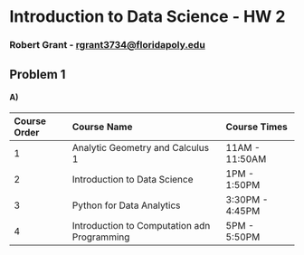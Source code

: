 # Introduction to Data Science - HW 2
### Robert Grant - rgrant3734@floridapoly.edu
## Problem 1
#### A)
| Course Order | Course Name | Course Times |
|:-------------|:------------|:-------------|
| 1 | Analytic Geometry and Calculus 1 | 11AM - 11:50AM |
| 2 | Introduction to Data Science | 1PM - 1:50PM |
| 3 | Python for Data Analytics | 3:30PM - 4:45PM |
| 4 | Introduction to Computation adn Programming | 5PM - 5:50PM |
